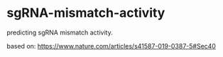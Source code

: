 # sgRNA-mismatch-activity

predicting sgRNA mismatch activity. 

based on: https://www.nature.com/articles/s41587-019-0387-5#Sec40
